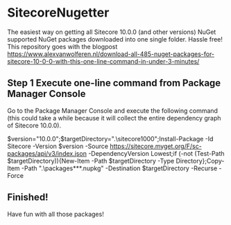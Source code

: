 # SitecoreNugetter

The easiest way on getting all Sitecore 10.0.0 (and other versions) NuGet supported NuGet packages downloaded into one single folder. Hassle free!
This repository goes with the blogpost https://www.alexvanwolferen.nl/download-all-485-nuget-packages-for-sitecore-10-0-0-with-this-one-line-command-in-under-3-minutes/

## Step 1 Execute one-line command from Package Manager Console
Go to the Package Manager Console and execute the following command (this could take a while because it will collect the entire dependency graph of Sitecore 10.0.0).

$version="10.0.0";$targetDirectory=".\sitecore1000";Install-Package -Id Sitecore -Version $version -Source https://sitecore.myget.org/F/sc-packages/api/v3/index.json -DependencyVersion Lowest;if (-not (Test-Path $targetDirectory)){New-Item -Path $targetDirectory -Type Directory};Copy-Item -Path ".\packages\**\*.nupkg" -Destination $targetDirectory -Recurse -Force

## Finished!
Have fun with all those packages!